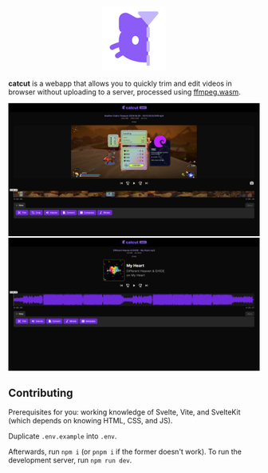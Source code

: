 <div align=center>
	<a href="https://catcut.snaz.in">
		<img src="/static/images/icon.png" height="128" alt="catcut">
	</a>
</div>

**catcut** is a webapp that allows you to quickly trim and edit videos in browser without uploading to a server, processed using [ffmpeg.wasm](https://github.com/ffmpegwasm/ffmpeg.wasm).

![](/static/images/screenshots/desktop-video.png)
![](/static//images/screenshots/desktop-audio.png)

## Contributing

Prerequisites for you: working knowledge of Svelte, Vite, and SvelteKit (which depends on knowing HTML, CSS, and JS).

Duplicate `.env.example` into `.env`.

Afterwards, run `npm i` (or `pnpm i` if the former doesn't work).
To run the development server, run `npm run dev`.
